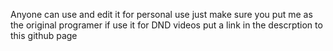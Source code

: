 Anyone can use and edit it for personal use just make sure you put me as the original programer
if use it for DND videos put a link in the descrption to this github page 
